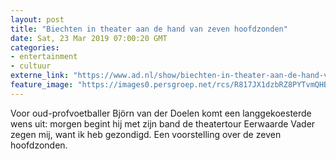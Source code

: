 ```yaml
---
layout: post
title: "Biechten in theater aan de hand van zeven hoofdzonden"
date: Sat, 23 Mar 2019 07:00:20 GMT
categories: 
- entertainment 
- cultuur 
externe_link: "https://www.ad.nl/show/biechten-in-theater-aan-de-hand-van-zeven-hoofdzonden~a95a623d/"
feature_image: "https://images0.persgroep.net/rcs/R817JX1dzbRZ8PYTvmQHBAhuTek/diocontent/143982448/_fitwidth/400/?appId=21791a8992982cd8da851550a453bd7f&quality=0.7"
---
```


Voor oud-profvoetballer Björn van der Doelen komt een langgekoesterde wens uit: morgen begint hij met zijn band de theatertour Eerwaarde Vader zegen mij, want ik heb gezondigd. Een voorstelling over de zeven hoofdzonden.

